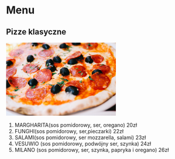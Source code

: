 # Menu

## Pizze klasyczne

<img src = "img/carissa-gan-_0JpjeqtSyg-unsplash.jpg" width = 300>

1. MARGHARITA(sos pomidorowy, ser, oregano) 20zł
2. FUNGHI(sos pomidorowy, ser,pieczarki) 22zł
3. SALAMI(sos pomidorowy, ser mozzarella, salami) 23zł
4. VESUWIO (sos pomidorowy, podwójny ser, szynka) 24zł
6. MILANO (sos pomidorowy, ser, szynka, papryka i oregano) 26zł
